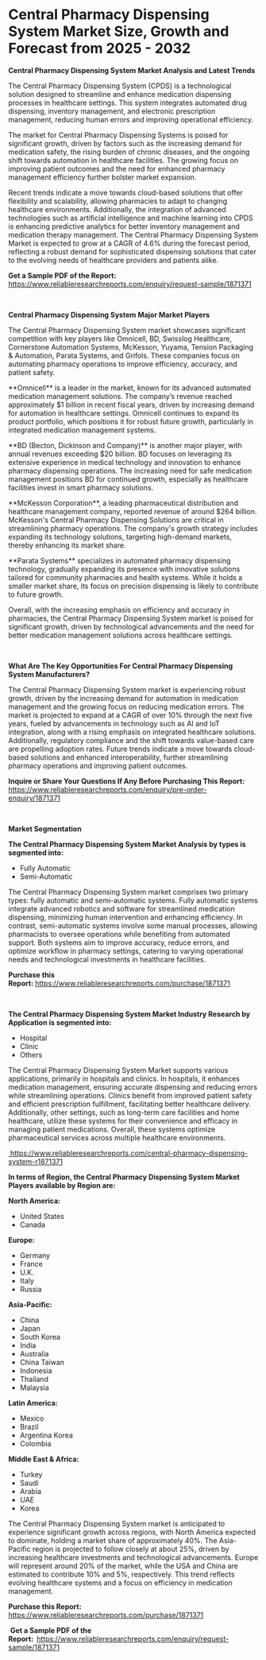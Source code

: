 <p><h1>Central Pharmacy Dispensing System Market Size, Growth and Forecast from 2025 - 2032</h1></p><p><strong>Central Pharmacy Dispensing System Market Analysis and Latest Trends</strong></p>
<p><p>The Central Pharmacy Dispensing System (CPDS) is a technological solution designed to streamline and enhance medication dispensing processes in healthcare settings. This system integrates automated drug dispensing, inventory management, and electronic prescription management, reducing human errors and improving operational efficiency. </p><p>The market for Central Pharmacy Dispensing Systems is poised for significant growth, driven by factors such as the increasing demand for medication safety, the rising burden of chronic diseases, and the ongoing shift towards automation in healthcare facilities. The growing focus on improving patient outcomes and the need for enhanced pharmacy management efficiency further bolster market expansion. </p><p>Recent trends indicate a move towards cloud-based solutions that offer flexibility and scalability, allowing pharmacies to adapt to changing healthcare environments. Additionally, the integration of advanced technologies such as artificial intelligence and machine learning into CPDS is enhancing predictive analytics for better inventory management and medication therapy management. The Central Pharmacy Dispensing System Market is expected to grow at a CAGR of 4.6% during the forecast period, reflecting a robust demand for sophisticated dispensing solutions that cater to the evolving needs of healthcare providers and patients alike.</p></p>
<p><strong>Get a Sample PDF of the Report:&nbsp;</strong> <a href="https://www.reliableresearchreports.com/enquiry/request-sample/1871371?utm_campaign=9&utm_medium=2&utm_source=Github&utm_content=ia&utm_term=12042025&utm_id=central-pharmacy-dispensing-system">https://www.reliableresearchreports.com/enquiry/request-sample/1871371</a></p>
<p>&nbsp;</p>
<p><strong>Central Pharmacy Dispensing System Major Market Players</strong></p>
<p><p>The Central Pharmacy Dispensing System market showcases significant competition with key players like Omnicell, BD, Swisslog Healthcare, Cornerstone Automation Systems, McKesson, Yuyama, Tension Packaging & Automation, Parata Systems, and Grifols. These companies focus on automating pharmacy operations to improve efficiency, accuracy, and patient safety.</p><p>**Omnicell** is a leader in the market, known for its advanced automated medication management solutions. The company’s revenue reached approximately $1 billion in recent fiscal years, driven by increasing demand for automation in healthcare settings. Omnicell continues to expand its product portfolio, which positions it for robust future growth, particularly in integrated medication management systems.</p><p>**BD (Becton, Dickinson and Company)** is another major player, with annual revenues exceeding $20 billion. BD focuses on leveraging its extensive experience in medical technology and innovation to enhance pharmacy dispensing operations. The increasing need for safe medication management positions BD for continued growth, especially as healthcare facilities invest in smart pharmacy solutions.</p><p>**McKesson Corporation**, a leading pharmaceutical distribution and healthcare management company, reported revenue of around $264 billion. McKesson's Central Pharmacy Dispensing Solutions are critical in streamlining pharmacy operations. The company's growth strategy includes expanding its technology solutions, targeting high-demand markets, thereby enhancing its market share.</p><p>**Parata Systems** specializes in automated pharmacy dispensing technology, gradually expanding its presence with innovative solutions tailored for community pharmacies and health systems. While it holds a smaller market share, its focus on precision dispensing is likely to contribute to future growth.</p><p>Overall, with the increasing emphasis on efficiency and accuracy in pharmacies, the Central Pharmacy Dispensing System market is poised for significant growth, driven by technological advancements and the need for better medication management solutions across healthcare settings.</p></p>
<p>&nbsp;</p>
<p><strong>What Are The Key Opportunities For Central Pharmacy Dispensing System Manufacturers?</strong></p>
<p><p>The Central Pharmacy Dispensing System market is experiencing robust growth, driven by the increasing demand for automation in medication management and the growing focus on reducing medication errors. The market is projected to expand at a CAGR of over 10% through the next five years, fueled by advancements in technology such as AI and IoT integration, along with a rising emphasis on integrated healthcare solutions. Additionally, regulatory compliance and the shift towards value-based care are propelling adoption rates. Future trends indicate a move towards cloud-based solutions and enhanced interoperability, further streamlining pharmacy operations and improving patient outcomes.</p></p>
<p><strong>Inquire or Share Your Questions If Any Before Purchasing This Report:</strong> <a href="https://www.reliableresearchreports.com/enquiry/pre-order-enquiry/1871371?utm_campaign=9&utm_medium=2&utm_source=Github&utm_content=ia&utm_term=12042025&utm_id=central-pharmacy-dispensing-system">https://www.reliableresearchreports.com/enquiry/pre-order-enquiry/1871371</a></p>
<p>&nbsp;</p>
<p><strong>Market Segmentation</strong></p>
<p><strong>The Central Pharmacy Dispensing System Market Analysis by types is segmented into:</strong></p>
<p><ul><li>Fully Automatic</li><li>Semi-Automatic</li></ul></p>
<p><p>The Central Pharmacy Dispensing System market comprises two primary types: fully automatic and semi-automatic systems. Fully automatic systems integrate advanced robotics and software for streamlined medication dispensing, minimizing human intervention and enhancing efficiency. In contrast, semi-automatic systems involve some manual processes, allowing pharmacists to oversee operations while benefiting from automated support. Both systems aim to improve accuracy, reduce errors, and optimize workflow in pharmacy settings, catering to varying operational needs and technological investments in healthcare facilities.</p></p>
<p><strong>Purchase this Report:&nbsp;</strong><a href="https://www.reliableresearchreports.com/purchase/1871371?utm_campaign=9&utm_medium=2&utm_source=Github&utm_content=ia&utm_term=12042025&utm_id=central-pharmacy-dispensing-system">https://www.reliableresearchreports.com/purchase/1871371</a></p>
<p>&nbsp;</p>
<p><strong>The Central Pharmacy Dispensing System Market Industry Research by Application is segmented into:</strong></p>
<p><ul><li>Hospital</li><li>Clinic</li><li>Others</li></ul></p>
<p><p>The Central Pharmacy Dispensing System Market supports various applications, primarily in hospitals and clinics. In hospitals, it enhances medication management, ensuring accurate dispensing and reducing errors while streamlining operations. Clinics benefit from improved patient safety and efficient prescription fulfillment, facilitating better healthcare delivery. Additionally, other settings, such as long-term care facilities and home healthcare, utilize these systems for their convenience and efficacy in managing patient medications. Overall, these systems optimize pharmaceutical services across multiple healthcare environments.</p></p>
<p><a href="https://www.reliableresearchreports.com/central-pharmacy-dispensing-system-r1871371?utm_campaign=9&utm_medium=2&utm_source=Github&utm_content=ia&utm_term=12042025&utm_id=central-pharmacy-dispensing-system">&nbsp;https://www.reliableresearchreports.com/central-pharmacy-dispensing-system-r1871371</a></p>
<p><strong>In terms of Region, the Central Pharmacy Dispensing System Market Players available by Region are:</strong></p>
<p>
    <p> <strong> North America: </strong>
        <ul>
            <li>United States</li>
            <li>Canada</li>
        </ul>
        </p> 
    <p> <strong> Europe: </strong>
        <ul>
            <li>Germany</li>
            <li>France</li>
            <li>U.K.</li>
            <li>Italy</li>
            <li>Russia</li>
        </ul>
        </p> 
    <p> <strong> Asia-Pacific: </strong>
        <ul>
            <li>China</li>
            <li>Japan</li>
            <li>South Korea</li>
            <li>India</li>
            <li>Australia</li>
            <li>China Taiwan</li>
            <li>Indonesia</li>
            <li>Thailand</li>
            <li>Malaysia</li>
        </ul>
        </p> 
    <p> <strong> Latin America: </strong>
        <ul>
            <li>Mexico</li>
            <li>Brazil</li>
            <li>Argentina Korea</li>
            <li>Colombia</li>
        </ul>
        </p> 
    <p> <strong> Middle East & Africa: </strong>
        <ul>
            <li>Turkey</li>
            <li>Saudi</li>
            <li>Arabia</li>
            <li>UAE</li>
            <li>Korea</li>
        </ul>
    </p>
    </p>
<p><p>The Central Pharmacy Dispensing System market is anticipated to experience significant growth across regions, with North America expected to dominate, holding a market share of approximately 40%. The Asia-Pacific region is projected to follow closely at about 25%, driven by increasing healthcare investments and technological advancements. Europe will represent around 20% of the market, while the USA and China are estimated to contribute 10% and 5%, respectively. This trend reflects evolving healthcare systems and a focus on efficiency in medication management.</p></p>
<p><strong>Purchase this Report: </strong><a href="https://www.reliableresearchreports.com/purchase/1871371?utm_campaign=9&utm_medium=2&utm_source=Github&utm_content=ia&utm_term=12042025&utm_id=central-pharmacy-dispensing-system">https://www.reliableresearchreports.com/purchase/1871371</a></p>
<p>&nbsp;<strong>Get a Sample PDF of the Report:&nbsp;&nbsp;</strong><a href="https://www.reliableresearchreports.com/enquiry/request-sample/1871371?utm_campaign=9&utm_medium=2&utm_source=Github&utm_content=ia&utm_term=12042025&utm_id=central-pharmacy-dispensing-system">https://www.reliableresearchreports.com/enquiry/request-sample/1871371</a></p>
<p><strong></strong></p>
<p><p></p><p></p><p></p></p>